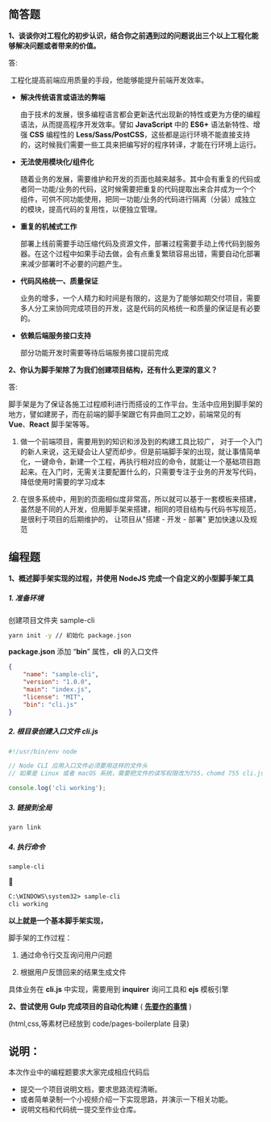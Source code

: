 ## 简答题

**1、谈谈你对工程化的初步认识，结合你之前遇到过的问题说出三个以上工程化能够解决问题或者带来的价值。**

答:

​		工程化提高前端应用质量的手段，他能够能提升前端开发效率。

-   **解决传统语言或语法的弊端**

    由于技术的发展，很多编程语言都会更新迭代出现新的特性或更为方便的编程语法，从而提高程序开发效率。譬如 **JavaScript** 中的 **ES6+** 语法新特性、增强 **CSS** 编程性的 **Less/Sass/PostCSS**，这些都是运行环境不能直接支持的，这时候我们需要一些工具来把编写好的程序转译，才能在行环境上运行。

-   **无法使用模块化/组件化**

    随着业务的发展，需要维护和开发的页面也越来越多。其中会有重复的代码或者同一功能/业务的代码，这时候需要把重复的代码提取出来合并成为一个个组件，可供不同功能使用，把同一功能/业务的代码进行隔离（分装）成独立的模块，提高代码的复用性，以便独立管理。

-   **重复的机械式工作**

    部署上线前需要手动压缩代码及资源文件，部署过程需要手动上传代码到服务器。在这个过程中如果手动去做，会有点重复繁琐容易出错，需要自动化部署来减少部署时不必要的问题产生。

-   **代码风格统一、质量保证**

    业务的增多，一个人精力和时间是有限的，这是为了能够如期交付项目，需要多人分工来协同完成项目的开发，这是代码的风格统一和质量的保证是有必要的。

-   **依赖后端服务接口支持**

    部分功能开发时需要等待后端服务接口提前完成

**2、你认为脚手架除了为我们创建项目结构，还有什么更深的意义？**

答:

​		脚手架是为了保证各施工过程顺利进行而搭设的工作平台。生活中应用到脚手架的地方，譬如建房子，而在前端的脚手架跟它有异曲同工之妙，前端常见的有 **Vue**、**React** 脚手架等等。

1.  做一个前端项目，需要用到的知识和涉及到的构建工具比较广， 对于一个入门的新人来说，这无疑会让人望而却步。但是前端脚手架的出现，就让事情简单化，一键命令，新建一个工程，再执行相对应的命令，就能让一个基础项目跑起来。在入门时，无需关注要配置什么的，只需要专注于业务的开发写代码，降低使用时需要的学习成本

2.  在很多系统中，用到的页面相似度非常高，所以就可以基于一套模板来搭建，虽然是不同的人开发，但用脚手架来搭建，相同的项目结构与代码书写规范，是很利于项目的后期维护的， 让项目从"搭建 - 开发 - 部署" 更加快速以及规范



## 编程题

**1、概述脚手架实现的过程，并使用 NodeJS 完成一个自定义的小型脚手架工具**

##### 1. 准备环境

创建项目文件夹 sample-cli

```cmd
yarn init -y // 初始化 package.json
```

 **package.json** 添加 “**bin**” 属性，**cli** 的入口文件

```json
{
    "name": "sample-cli",
    "version": "1.0.0",
    "main": "index.js",
    "license": "MIT",
    "bin": "cli.js"
}
```

##### 2. 根目录创建入口文件 cli.js

```js
#!/usr/bin/env node

// Node CLI 应用入口文件必须要用这样的文件头
// 如果是 Linux 或者 macOS 系统，需要把文件的读写权限改为755，chomd 755 cli.js

console.log('cli working');

```

##### 3. 链接到全局

```cmd
yarn link
```

##### 4. 执行命令

```
sample-cli
```

🌰

```cmd
C:\WINDOWS\system32> sample-cli
cli working
```

**以上就是一个基本脚手架实现，**

脚手架的工作过程：

1. 通过命令行交互询问用户问题

2. 根据用户反馈回来的结果生成文件

具体业务在 **cli.js** 中实现，需要用到 **inquirer** 询问工具和 **ejs** 模板引擎



**2、尝试使用 Gulp 完成项目的自动化构建** ( **[先要作的事情](https://gitee.com/lagoufed/fed-e-questions/blob/master/part2/%E4%B8%8B%E8%BD%BD%E5%8C%85%E6%98%AF%E5%87%BA%E9%94%99%E7%9A%84%E8%A7%A3%E5%86%B3%E6%96%B9%E5%BC%8F.md)** )

(html,css,等素材已经放到 code/pages-boilerplate 目录)





## 说明：

本次作业中的编程题要求大家完成相应代码后

-   提交一个项目说明文档，要求思路流程清晰。
-   或者简单录制一个小视频介绍一下实现思路，并演示一下相关功能。
-   说明文档和代码统一提交至作业仓库。
